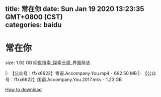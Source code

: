 
title: 常在你
date: Sun Jan 19 2020 13:23:35 GMT+0800 (CST)    
categories: baidu
---

# 常在你
size: 1.92 GB
 网盘搜索_探索云盘_界面简洁
 
|- 【公众号：ffxx6622】粤语.Accompany.You.mp4 - 692.50 MB
|- 【公众号：ffxx6622】国语.Accompany.You.2017.mkv - 1.23 GB

[How to download](https://bpcam.bemobtrk.com/go/2ceec3aa-1ca2-46d6-b9ff-aaa5c184517c?jno=661)